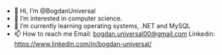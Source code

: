 - 👋 Hi, I’m @BogdanUniversal
- 👀 I’m interested in computer science.
- 🌱 I’m currently learning operating systems, .NET and MySQL
- 📫 How to reach me 
  Email: bogdan.universal00@gmail.com
  Linkedin: https://www.linkedin.com/in/bogdan-universal/
